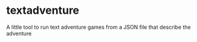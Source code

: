 # textadventure
A little tool to run text adventure games from a JSON file that describe the adventure
